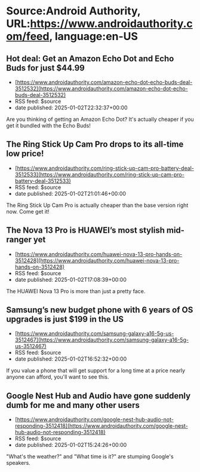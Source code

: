 # Source:Android Authority, URL:https://www.androidauthority.com/feed, language:en-US

## Hot deal: Get an Amazon Echo Dot and Echo Buds for just $44.99
 - [https://www.androidauthority.com/amazon-echo-dot-echo-buds-deal-3512532](https://www.androidauthority.com/amazon-echo-dot-echo-buds-deal-3512532)
 - RSS feed: $source
 - date published: 2025-01-02T22:32:37+00:00

Are you thinking of getting an Amazon Echo Dot? It's actually cheaper if you get it bundled with the Echo Buds!

## The Ring Stick Up Cam Pro drops to its all-time low price!
 - [https://www.androidauthority.com/ring-stick-up-cam-pro-battery-deal-3512533](https://www.androidauthority.com/ring-stick-up-cam-pro-battery-deal-3512533)
 - RSS feed: $source
 - date published: 2025-01-02T21:01:46+00:00

The Ring Stick Up Cam Pro is actually cheaper than the base version right now. Come get it!

## The Nova 13 Pro is HUAWEI’s most stylish mid-ranger yet
 - [https://www.androidauthority.com/huawei-nova-13-pro-hands-on-3512428](https://www.androidauthority.com/huawei-nova-13-pro-hands-on-3512428)
 - RSS feed: $source
 - date published: 2025-01-02T17:08:39+00:00

The HUAWEI Nova 13 Pro is more than just a pretty face.

## Samsung’s new budget phone with 6 years of OS upgrades is just $199 in the US
 - [https://www.androidauthority.com/samsung-galaxy-a16-5g-us-3512467](https://www.androidauthority.com/samsung-galaxy-a16-5g-us-3512467)
 - RSS feed: $source
 - date published: 2025-01-02T16:52:32+00:00

If you value a phone that will get support for a long time at a price nearly anyone can afford, you'll want to see this.

## Google Nest Hub and Audio have gone suddenly dumb for me and many other users
 - [https://www.androidauthority.com/google-nest-hub-audio-not-responding-3512418](https://www.androidauthority.com/google-nest-hub-audio-not-responding-3512418)
 - RSS feed: $source
 - date published: 2025-01-02T15:24:26+00:00

"What's the weather?" and "What time is it?" are stumping Google's speakers.

